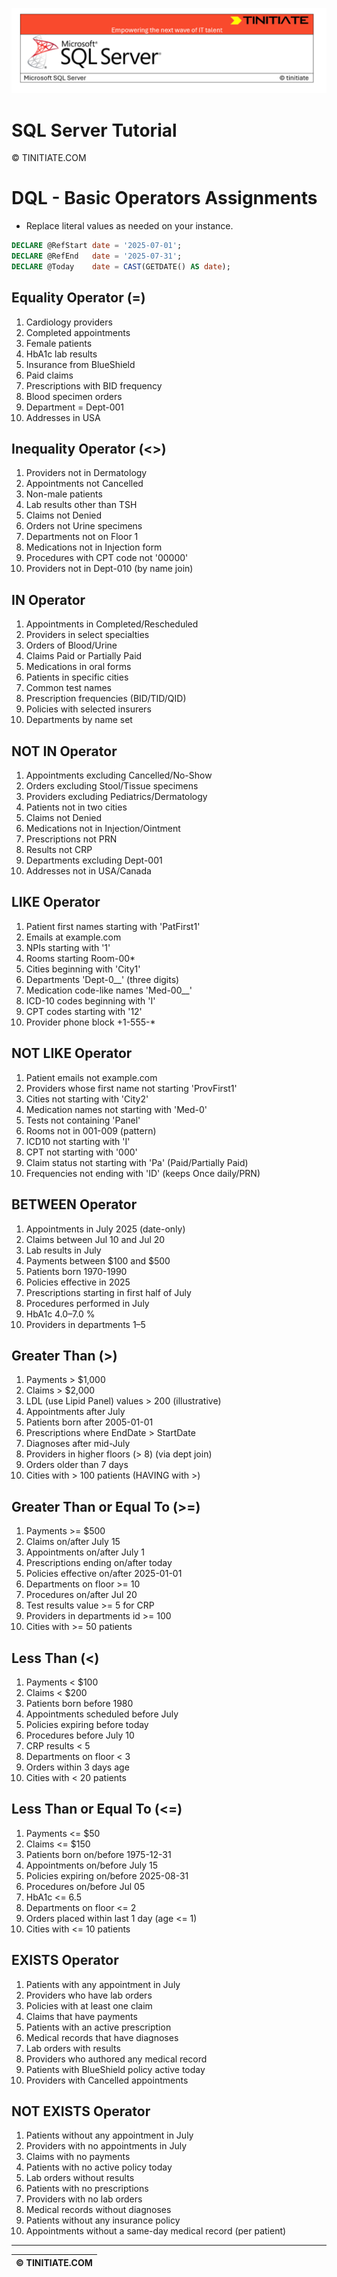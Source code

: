 ![SQL Server Tinitiate Image](../../../sqlserver-sql/sqlserver.png)

# SQL Server Tutorial

&copy; TINITIATE.COM

# DQL - Basic Operators Assignments
* Replace literal values as needed on your instance.
```sql
DECLARE @RefStart date = '2025-07-01';
DECLARE @RefEnd   date = '2025-07-31';
DECLARE @Today    date = CAST(GETDATE() AS date);
```

## Equality Operator (=)
1. Cardiology providers
2. Completed appointments
3. Female patients
4. HbA1c lab results
5. Insurance from BlueShield
6. Paid claims
7. Prescriptions with BID frequency
8. Blood specimen orders
9. Department = Dept-001
10. Addresses in USA

## Inequality Operator (<>)
1. Providers not in Dermatology
2. Appointments not Cancelled
3. Non-male patients
4. Lab results other than TSH
5. Claims not Denied
6. Orders not Urine specimens
7. Departments not on Floor 1
8. Medications not in Injection form
9. Procedures with CPT code not '00000'
10. Providers not in Dept-010 (by name join)

## IN Operator
1. Appointments in Completed/Rescheduled
2. Providers in select specialties
3. Orders of Blood/Urine
4. Claims Paid or Partially Paid
5. Medications in oral forms
6. Patients in specific cities
7. Common test names
8. Prescription frequencies (BID/TID/QID)
9. Policies with selected insurers
10. Departments by name set

## NOT IN Operator
1. Appointments excluding Cancelled/No-Show
2. Orders excluding Stool/Tissue specimens
3. Providers excluding Pediatrics/Dermatology
4. Patients not in two cities
5. Claims not Denied
6. Medications not in Injection/Ointment
7. Prescriptions not PRN
8. Results not CRP
9. Departments excluding Dept-001
10. Addresses not in USA/Canada

## LIKE Operator
1. Patient first names starting with 'PatFirst1'
2. Emails at example.com
3. NPIs starting with '1'
4. Rooms starting Room-00*
5. Cities beginning with 'City1'
6. Departments 'Dept-0__' (three digits)
7. Medication code-like names 'Med-00__'
8. ICD-10 codes beginning with 'I'
9. CPT codes starting with '12'
10. Provider phone block +1-555-*

## NOT LIKE Operator
1. Patient emails not example.com
2. Providers whose first name not starting 'ProvFirst1'
3. Cities not starting with 'City2'
4. Medication names not starting with 'Med-0'
5. Tests not containing 'Panel'
6. Rooms not in 001-009 (pattern)
7. ICD10 not starting with 'I'
8. CPT not starting with '000'
9. Claim status not starting with 'Pa' (Paid/Partially Paid)
10. Frequencies not ending with 'ID' (keeps Once daily/PRN)

## BETWEEN Operator
1. Appointments in July 2025 (date-only)
2. Claims between Jul 10 and Jul 20
3. Lab results in July
4. Payments between $100 and $500
5. Patients born 1970-1990
6. Policies effective in 2025
7. Prescriptions starting in first half of July
8. Procedures performed in July
9. HbA1c 4.0–7.0 %
10. Providers in departments 1–5

## Greater Than (>)
1. Payments > $1,000
2. Claims > $2,000
3. LDL (use Lipid Panel) values > 200 (illustrative)
4. Appointments after July
5. Patients born after 2005-01-01
6. Prescriptions where EndDate > StartDate
7. Diagnoses after mid-July
8. Providers in higher floors (> 8) (via dept join)
9. Orders older than 7 days
10. Cities with > 100 patients (HAVING with >)

## Greater Than or Equal To (>=)
1. Payments >= $500
2. Claims on/after July 15
3. Appointments on/after July 1
4. Prescriptions ending on/after today
5. Policies effective on/after 2025-01-01
6. Departments on floor >= 10
7. Procedures on/after Jul 20
8. Test results value >= 5 for CRP
9. Providers in departments id >= 100
10. Cities with >= 50 patients

## Less Than (<)
1. Payments < $100
2. Claims < $200
3. Patients born before 1980
4. Appointments scheduled before July
5. Policies expiring before today
6. Procedures before July 10
7. CRP results < 5
8. Departments on floor < 3
9. Orders within 3 days age
10. Cities with < 20 patients

## Less Than or Equal To (<=)
1. Payments <= $50
2. Claims <= $150
3. Patients born on/before 1975-12-31
4. Appointments on/before July 15
5. Policies expiring on/before 2025-08-31
6. Procedures on/before Jul 05
7. HbA1c <= 6.5
8. Departments on floor <= 2
9. Orders placed within last 1 day (age <= 1)
10. Cities with <= 10 patients

## EXISTS Operator
1. Patients with any appointment in July
2. Providers who have lab orders
3. Policies with at least one claim
4. Claims that have payments
5. Patients with an active prescription
6. Medical records that have diagnoses
7. Lab orders with results
8. Providers who authored any medical record
9. Patients with BlueShield policy active today
10. Providers with Cancelled appointments

## NOT EXISTS Operator
1. Patients without any appointment in July
2. Providers with no appointments in July
3. Claims with no payments
4. Patients with no active policy today
5. Lab orders without results
6. Patients with no prescriptions
7. Providers with no lab orders
8. Medical records without diagnoses
9. Patients without any insurance policy
10. Appointments without a same-day medical record (per patient)

***
| &copy; TINITIATE.COM |
|----------------------|
